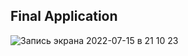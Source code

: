 ## Final Application

![Запись экрана 2022-07-15 в 21 10 23](https://user-images.githubusercontent.com/93527566/179286418-7c3946ad-9f18-4d5c-beb4-e9c7ed6c1b72.gif)
